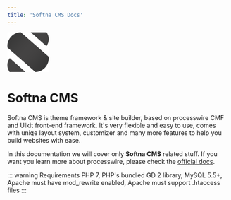 ```yaml
---
title: 'Softna CMS Docs'
---
```


![softna logo](./_assets/logo-dark.png)

# Softna CMS  

Softna CMS is theme framework & site builder, based on processwire CMF and UIkit front-end framework. It's very flexible and easy to use, comes with uniqe layout system, customizer and many more features to help you build websites with ease.

In this documentation we will cover only **Softna CMS** related stuff. If you want you learn more about processwire, please check the [official docs](http://processwire.com/docs/).

::: warning Requirements
PHP 7, PHP's bundled GD 2 library, MySQL 5.5+, Apache must have mod_rewrite enabled, Apache must support .htaccess files
:::
